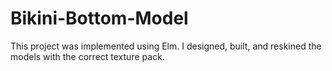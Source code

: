 # Bikini-Bottom-Model

This project was implemented using Elm. I designed, built, and reskined the models with the correct texture pack.
